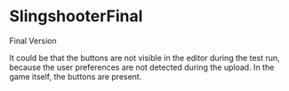 # SlingshooterFinal
Final Version

It could be that the buttons are not visible in the editor during the test run,
because the user preferences are not detected during the upload.
In the game itself, the buttons are present.
